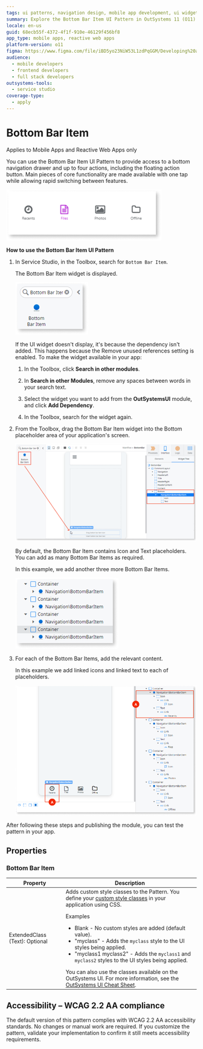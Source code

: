 ```yaml
---
tags: ui patterns, navigation design, mobile app development, ui widgets, outsystems ui framework
summary: Explore the Bottom Bar Item UI Pattern in OutSystems 11 (O11) for enhanced mobile and reactive web app navigation.
locale: en-us
guid: 68ecb55f-4372-4f1f-910e-46129f456bf8
app_type: mobile apps, reactive web apps
platform-version: o11
figma: https://www.figma.com/file/iBD5yo23NiW53L1zdPqGGM/Developing%20an%20Application?node-id=213:96
audience:
  - mobile developers
  - frontend developers
  - full stack developers
outsystems-tools:
  - service studio
coverage-type:
  - apply
---
```


# Bottom Bar Item

<div class="info" markdown="1">

Applies to Mobile Apps and Reactive Web Apps only

</div>

You can use the Bottom Bar Item UI Pattern to provide access to a bottom navigation drawer and up to four actions, including the floating action button. Main pieces of core functionality are made available with one tap while allowing rapid switching between features.

![Screenshot of the Bottom Bar Item UI Pattern in Service Studio](images/bottombaritem-1-ss.png "Bottom Bar Item in Service Studio")

**How to use the Bottom Bar Item UI Pattern**

1. In Service Studio, in the Toolbox, search for `Bottom Bar Item`.
  
    The Bottom Bar Item widget is displayed.

    ![Image showing the Bottom Bar Item widget in the Service Studio Toolbox](images/bottombaritem-3-ss.png "Bottom Bar Item Widget in Toolbox")

    If the UI widget doesn't display, it's because the dependency isn't added. This happens because the Remove unused references setting is enabled. To make the widget available in your app:

    1. In the Toolbox, click **Search in other modules**.

    1. In **Search in other Modules**, remove any spaces between words in your search text.

    1. Select the widget you want to add from the **OutSystemsUI** module, and click **Add Dependency**.

    1. In the Toolbox, search for the widget again.

1. From the Toolbox, drag the Bottom Bar Item  widget into the Bottom placeholder area of your application's screen.

    ![Demonstration of dragging the Bottom Bar Item widget into the Bottom placeholder in Service Studio](images/bottombaritem-2-ss.png "Dragging Bottom Bar Item to Placeholder")

    By default, the Bottom Bar Item contains Icon and Text placeholders. You can add as many Bottom Bar Items as required.

    In this example, we add another three more Bottom Bar Items.

    ![Example of multiple Bottom Bar Items added to the bottom navigation drawer in Service Studio](images/bottombaritem-4-ss.png "Multiple Bottom Bar Items Added")

1. For each of the Bottom Bar Items, add the relevant content.

    In this example we add linked icons and linked text to each of placeholders.

    ![Screenshot showing linked icons and text added to each Bottom Bar Item placeholder in Service Studio](images/bottombaritem-5-ss.png "Adding Content to Bottom Bar Items")

After following these steps and publishing the module, you can test the pattern in your app.

## Properties

### Bottom Bar Item

| Property                       | Description                                                                                                                                                                                                                                                                                                                                                                                                                                                                                                                                                                                                            |
|--------------------------------|------------------------------------------------------------------------------------------------------------------------------------------------------------------------------------------------------------------------------------------------------------------------------------------------------------------------------------------------------------------------------------------------------------------------------------------------------------------------------------------------------------------------------------------------------------------------------------------------------------------------|
| ExtendedClass (Text): Optional | Adds custom style classes to the Pattern. You define your [custom style classes](../../../look-feel/css.md) in your application using CSS. <p>Examples <ul><li>Blank - No custom styles are added (default value).</li><li>"myclass" - Adds the ``myclass`` style to the UI styles being applied.</li><li>"myclass1 myclass2" - Adds the ``myclass1`` and ``myclass2`` styles to the UI styles being applied.</li></ul></p>You can also use the classes available on the OutSystems UI. For more information, see the [OutSystems UI Cheat Sheet](https://outsystemsui.outsystems.com/OutSystemsUIWebsite/CheatSheet). |

## Accessibility – WCAG 2.2 AA compliance

The default version of this pattern complies with WCAG 2.2 AA accessibility standards. No changes or manual work are required. If you customize the pattern, validate your implementation to confirm it still meets accessibility requirements.
